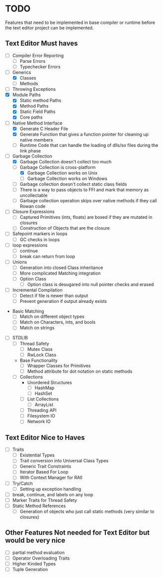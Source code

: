 # TODO
Features that need to be implemented in base compiler or runtime before the text editor project
can be implemented.

## Text Editor Must haves
* [ ] Compiler Error Reporting
  * [ ] Parse Errors
  * [ ] Typechecker Errors
* [ ] Generics
  * [x] Classes
  * [ ] Methods
* [ ] Throwing Exceptions
* [x] Module Paths
  * [x] Static method Paths
  * [x] Method Paths
  * [x] Static Field Paths
  * [x] Core paths
* [ ] Native Method Interface
  * [x] Generate C Header File
  * [x] Generate Function that gives a function pointer for cleaning up native members
  * [ ] Runtime Code that can handle the loading of dlls/so files during the link phase
* [ ] Garbage Collection
  * [x] Garbage Collection doesn't collect too much 
  * [ ] Garbage Collection is cross-platform
    * [x] Garbage Collection works on Unix
    * [ ] Garbage Collection works on Windows
  * [ ] Garbage collection doesn't collect static class fields
  * [ ] There is a way to pass objects to FFI and mark that memory as uncollectable
  * [ ] Garbage collection operation skips over native methods if they call Rowan code
* [ ] Closure Expressions
  * [ ] Captured Primitives (ints, floats) are boxed if they are mutated in closures
  * [ ] Construction of Objects that are the closure
* [ ] Safepoint markers in loops
  * [ ] GC checks in loops
* [ ] loop expressions
  * [ ] continue
  * [ ] break can return from loop
* [ ] Unions
  * [ ] Generation into closed Class inheritance
  * [ ] More complicated Matching integration
  * [ ] Option Class
    * [ ] Option class is desugared into null pointer checks and erased
* [ ] Incremental Compilation
  * [ ] Detect if file is newer than output
  * [ ] Prevent generation if output already exists
* Basic Matching
  * [ ] Match on different object types
  * [ ] Match on Characters, ints, and bools
  * [ ] Match on strings
* [ ] STDLIB
  * [ ] Thread Safety
    * [ ] Mutex Class
    * [ ] RwLock Class
  * Base Functionality
    * [ ] Wrapper Classes for Primitives
    * [ ] Method attribute for dot notation on static methods
  * [ ] Collections
    * Unordered Structures 
      * [ ] HashMap
      * [ ] HashSet
    * [ ] List Collections
      * [ ] ArrayList
    * [ ] Threading API
    * [ ] Filesystem IO
    * [ ] Network IO

## Text Editor Nice to Haves
* [ ] Traits
  * [ ] Existential Types
  * [ ] Trait conversion into Universal Class Types
  * [ ] Generic Trait Constraints
  * [ ] Iterator Based For Loop
  * [ ] With Context Manager for RAII
* [ ] Try/Catch
  * [ ] Setting up exception handling
* [ ] break, continue, and labels on any loop
* [ ] Marker Traits for Thread Safety
* [ ] Static Method References
  * [ ] Generation of objects who just call static methods (very similar to closures) 

## Other Features Not needed for Text Editor but would be very nice
* [ ] partial method evaluation
* [ ] Operator Overloading Traits
* [ ] Higher Kinded Types
* [ ] Tuple Generation